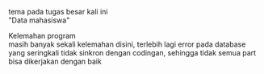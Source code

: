 tema pada tugas besar kali ini  
"Data mahasiswa"  

Kelemahan program  
masih banyak sekali kelemahan disini, terlebih lagi error pada database yang seringkali tidak
sinkron dengan codingan, sehingga tidak semua part bisa dikerjakan dengan baik